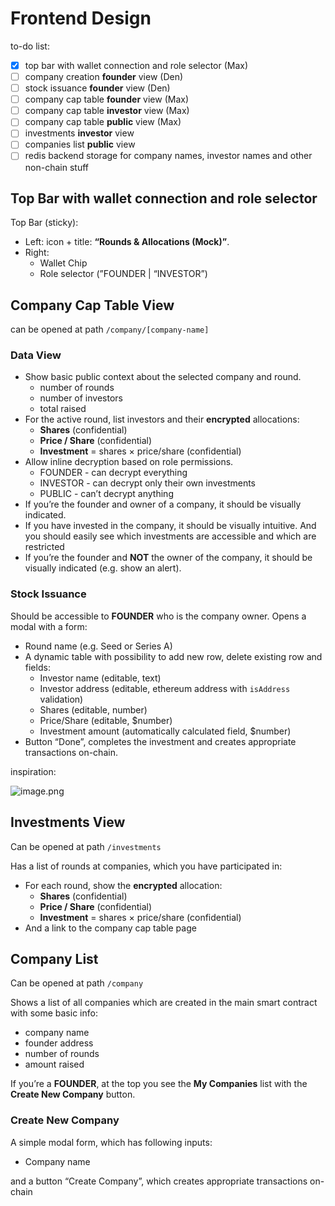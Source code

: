 # Frontend Design

to-do list:

- [x] top bar with wallet connection and role selector (Max)
- [ ] company creation **founder** view (Den)
- [ ] stock issuance **founder** view (Den)
- [ ] company cap table **founder** view (Max)
- [ ] company cap table **investor** view (Max)
- [ ] company cap table **public** view (Max)
- [ ] investments **investor** view
- [ ] companies list **public** view
- [ ] redis backend storage for company names, investor names and other non-chain stuff

## Top Bar with wallet connection and role selector

Top Bar (sticky):

- Left: icon + title: **“Rounds & Allocations (Mock)”**.
- Right:
  - Wallet Chip
  - Role selector (”FOUNDER | “INVESTOR”)

## Company Cap Table View

can be opened at path `/company/[company-name]`

### Data View

- Show basic public context about the selected company and round.
  - number of rounds
  - number of investors
  - total raised
- For the active round, list investors and their **encrypted** allocations:
  - **Shares** (confidential)
  - **Price / Share** (confidential)
  - **Investment** = shares × price/share (confidential)
- Allow inline decryption based on role permissions.
  - FOUNDER - can decrypt everything
  - INVESTOR - can decrypt only their own investments
  - PUBLIC - can’t decrypt anything
- If you’re the founder and owner of a company, it should be visually indicated.
- If you have invested in the company, it should be visually intuitive. And you should easily see which investments are accessible and which are restricted
- If you’re the founder and **NOT** the owner of the company, it should be visually indicated (e.g. show an alert).

### Stock Issuance

Should be accessible to **FOUNDER** who is the company owner. Opens a modal with a form:

- Round name (e.g. Seed or Series A)
- A dynamic table with possibility to add new row, delete existing row and fields:
  - Investor name (editable, text)
  - Investor address (editable, ethereum address with `isAddress` validation)
  - Shares (editable, number)
  - Price/Share (editable, $number)
  - Investment amount (automatically calculated field, $number)
- Button “Done”, completes the investment and creates appropriate transactions on-chain.

inspiration:

![image.png](attachment:dd0d212c-68c7-4cef-ba90-6ded8b650a50:image.png)

## Investments View

Can be opened at path `/investments`

Has a list of rounds at companies, which you have participated in:

- For each round, show the **encrypted** allocation:
  - **Shares** (confidential)
  - **Price / Share** (confidential)
  - **Investment** = shares × price/share (confidential)
- And a link to the company cap table page

## Company List

Can be opened at path `/company`

Shows a list of all companies which are created in the main smart contract with some basic info:

- company name
- founder address
- number of rounds
- amount raised

If you’re a **FOUNDER**, at the top you see the **My Companies** list with the **Create New Company** button.

### Create New Company

A simple modal form, which has following inputs:

- Company name

and a button “Create Company”, which creates appropriate transactions on-chain
